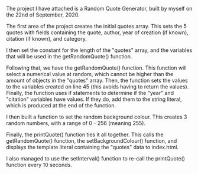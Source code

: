 The project I have attached is a Random Quote Generator, built by myself on the 22nd of September, 2020.

The first area of the project creates the initial quotes array. This sets the 5 quotes with fields containing the quote, author, year of creation (if known), citation (if known), and category.

I then set the constant for the length of the "quotes" array, and the variables that will be used in the getRandomQuote() function.

Following that, we have the getRandomQuote() function. This function will select a numerical value at random, which cannot be higher than the amount of objects in the "quotes" array.
Then, the function sets the values to the variables created on line 45 (this avoids having to return the values).
Finally, the function uses if statements to determine if the "year" and "citation" variables have values. If they do, add them to the string literal, which is produced at the end of the function.

I then built a function to set the random background colour. This creates 3 random numbers, with a range of 0 - 256 (meaning 255).

Finally, the printQuote() function ties it all together. This calls the getRandomQuote() function, the setBackgroundColour() function, and displays the template literal containing the "quotes" data to index.html.

I also managed to use the setInterval() function to re-call the printQuote() function every 10 seconds.